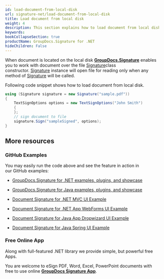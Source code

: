 ```yaml
---
id: load-document-from-local-disk
url: signature-net/load-document-from-local-disk
title: Load document from local disk
weight: 4
description: This section explains how to load document from local disk with GroupDocs.Signature API.
keywords: 
bookCollapseSection: true
productName: GroupDocs.Signature for .NET
hideChildren: False
---
```

When document is located on the local disk [**GroupDocs.Signature**](https://products.groupdocs.com/signature/net) enables you to work with document over the file [Signature](https://apireference.groupdocs.com/net/signature/groupdocs.signature/signature)class constructor. [Signature](https://apireference.groupdocs.com/net/signature/groupdocs.signature/signature) instance will open file for reading only when any method of [Signature](https://apireference.groupdocs.com/net/signature/groupdocs.signature/signature) will be called.

Following code snippet shows how to load document from local disk.

```csharp
using (Signature signature = new Signature("sample.pdf"))
{
    TextSignOptions options = new TextSignOptions("John Smith")
    {                    
    };
    // sign document to file
    signature.Sign("sampleSigned", options);
}
```

## More resources

### GitHub Examples 

You may easily run the code above and see the feature in action in our GitHub examples:

*   [GroupDocs.Signature for .NET examples, plugins, and showcase](https://github.com/groupdocs-signature/GroupDocs.Signature-for-.NET)
    
*   [GroupDocs.Signature for Java examples, plugins, and showcase](https://github.com/groupdocs-signature/GroupDocs.Signature-for-Java)
    
*   [Document Signature for .NET MVC UI Example](https://github.com/groupdocs-signature/GroupDocs.Signature-for-.NET-MVC) 
    
*   [Document Signature for .NET App WebForms UI Example](https://github.com/groupdocs-signature/GroupDocs.Signature-for-.NET-WebForms)
    
*   [Document Signature for Java App Dropwizard UI Example](https://github.com/groupdocs-signature/GroupDocs.Signature-for-Java-Dropwizard)
    
*   [Document Signature for Java Spring UI Example](https://github.com/groupdocs-signature/GroupDocs.Signature-for-Java-Spring)
    

### Free Online App 

Along with full-featured .NET library we provide simple, but powerful free Apps.

You are welcome to eSign PDF, Word, Excel, PowerPoint documents with free to use online **[GroupDocs Signature App](https://products.groupdocs.app/signature)**.
